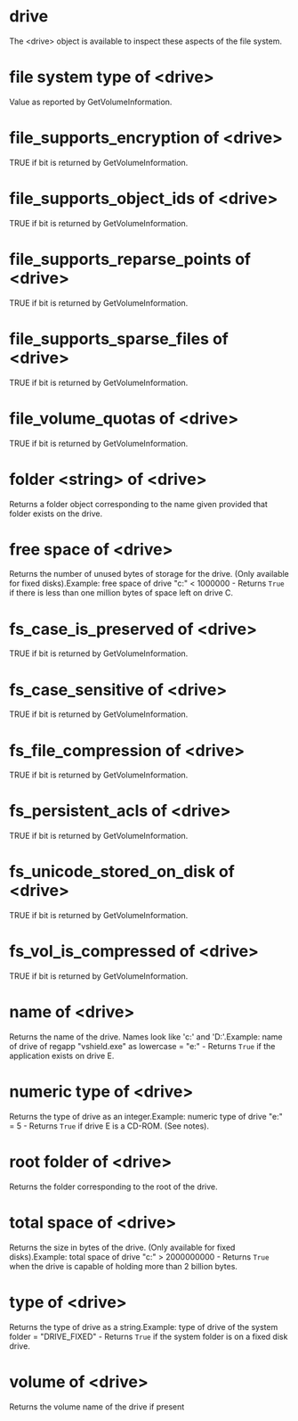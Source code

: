 # drive

The &lt;drive&gt; object is available to inspect these aspects of the file system.

# file system type of &lt;drive&gt;

Value as reported by GetVolumeInformation.

# file_supports_encryption of &lt;drive&gt;

TRUE if bit is returned by GetVolumeInformation.

# file_supports_object_ids of &lt;drive&gt;

TRUE if bit is returned by GetVolumeInformation.

# file_supports_reparse_points of &lt;drive&gt;

TRUE if bit is returned by GetVolumeInformation.

# file_supports_sparse_files of &lt;drive&gt;

TRUE if bit is returned by GetVolumeInformation.

# file_volume_quotas of &lt;drive&gt;

TRUE if bit is returned by GetVolumeInformation.

# folder &lt;string&gt; of &lt;drive&gt;

Returns a folder object corresponding to the name given provided that folder exists on the drive.

# free space of &lt;drive&gt;

Returns the number of unused bytes of storage for the drive. (Only available for fixed disks).Example: free space of drive &quot;c:&quot; &lt; 1000000 - Returns `True` if there is less than one million bytes of space left on drive C.

# fs_case_is_preserved of &lt;drive&gt;

TRUE if bit is returned by GetVolumeInformation.

# fs_case_sensitive of &lt;drive&gt;

TRUE if bit is returned by GetVolumeInformation.

# fs_file_compression of &lt;drive&gt;

TRUE if bit is returned by GetVolumeInformation.

# fs_persistent_acls of &lt;drive&gt;

TRUE if bit is returned by GetVolumeInformation.

# fs_unicode_stored_on_disk of &lt;drive&gt;

TRUE if bit is returned by GetVolumeInformation.

# fs_vol_is_compressed of &lt;drive&gt;

TRUE if bit is returned by GetVolumeInformation.

# name of &lt;drive&gt;

Returns the name of the drive. Names look like &#39;c:&#39; and &#39;D:&#39;.Example: name of drive of regapp &quot;vshield.exe&quot; as lowercase = &quot;e:&quot; - Returns `True` if the application exists on drive E.

# numeric type of &lt;drive&gt;

Returns the type of drive as an integer.Example: numeric type of drive &quot;e:&quot; = 5 - Returns `True` if drive E is a CD-ROM. (See notes).

# root folder of &lt;drive&gt;

Returns the folder corresponding to the root of the drive.

# total space of &lt;drive&gt;

Returns the size in bytes of the drive. (Only available for fixed disks).Example: total space of drive &quot;c:&quot; &gt; 2000000000 - Returns `True` when the drive is capable of holding more than 2 billion bytes.

# type of &lt;drive&gt;

Returns the type of drive as a string.Example: type of drive of the system folder = &quot;DRIVE_FIXED&quot; - Returns `True` if the system folder is on a fixed disk drive.

# volume of &lt;drive&gt;

Returns the volume name of the drive if present
